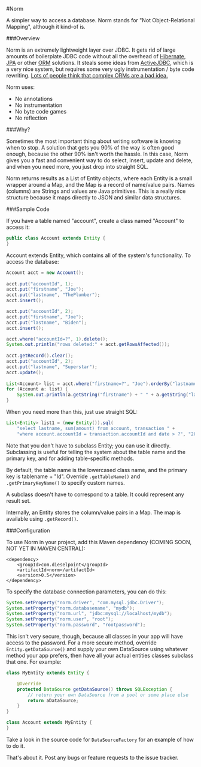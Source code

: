 #Norm

A simpler way to access a database. Norm stands for "Not Object-Relational Mapping", although it kind-of is.

###Overview

Norm is an extremely lightweight layer over JDBC. It gets rid of large amounts of boilerplate JDBC code
without all the overhead of [Hibernate](http://www.hibernate.org), [JPA](http://en.wikipedia.org/wiki/Java_Persistence_API)
 or other [ORM](http://en.wikipedia.org/wiki/Object-relational_mapping) solutions. It steals some ideas from
[ActiveJDBC](http://code.google.com/p/activejdbc/), which is a very nice system, but requires some very ugly 
instrumentation / byte code rewriting. [Lots of people think that complex ORMs are a bad idea.](http://stackoverflow.com/questions/398134/what-are-the-advantages-of-using-an-orm/398182)

Norm uses:
* No annotations
* No instrumentation
* No byte code games
* No reflection

###Why?

Sometimes the most important thing about writing software is knowing when to stop. A solution that gets
you 90% of the way is often good enough, because the other 90% isn't worth the hassle. In this case, 
Norm gives you a fast and convenient way to do select, insert, update and delete, and when you need
more, you just drop into straight SQL.

Norm returns results as a List of Entity objects, where each Entity is a small wrapper around a Map, and the Map is a 
record of name/value pairs. Names (columns) are Strings and values are Java primitives. This is a really nice structure because it 
maps directly to JSON and similar data structures.

###Sample Code

If you have a table named "account", create a class named "Account" to access it:

```Java
public class Account extends Entity {
}  
```
   
Account extends Entity, which contains all of the system's functionality. To access the database:

```Java
Account acct = new Account();
		
acct.put("accountId", 1);
acct.put("firstname", "Joe");
acct.put("lastname", "ThePlumber"); 
acct.insert();

acct.put("accountId", 2);
acct.put("firstname", "Joe");
acct.put("lastname", "Biden");
acct.insert();

acct.where("accountId=?", 1).delete();
System.out.println("rows deleted:" + acct.getRowsAffected());
		
acct.getRecord().clear();
acct.put("accountId", 2);
acct.put("lastname", "Superstar");
acct.update();
		
List<Account> list = acct.where("firstname=?", "Joe").orderBy("lastname").results();
for (Account a: list) {
    System.out.println(a.getString("firstname") + " " + a.getString("lastname"));
}
```

When you need more than this, just use straight SQL:

```Java
List<Entity> list1 = (new Entity()).sql(
    "select lastname, sum(amount) from account, transaction " + 
    "where account.accountId = transaction.accountId and date > ?", "2000-01-01").results();
```

Note that you don't have to subclass Entity; you can use it directly. Subclassing is useful for telling the system 
about the table name and the primary key, and for adding table-specific methods. 

By default, the table name is the lowercased class name, and the primary key is tablename + "Id". Override `.getTableName()` and `.getPrimaryKeyName()` to 
specify custom names. 

A subclass doesn't have to correspond to a table. It could represent any result set.

Internally, an Entity stores the column/value pairs in a Map. The map is available using `.getRecord()`. 

###Configuration

To use Norm in your project, add this Maven dependency (COMING SOON, NOT YET IN MAVEN CENTRAL):

```
<dependency>
    <groupId>com.dieselpoint</groupId>
    <artifactId>norm</artifactId>
    <version>0.5</version>
</dependency>
```  

To specify the database connection parameters, you can do this:

```Java
System.setProperty("norm.driver", "com.mysql.jdbc.Driver");
System.setProperty("norm.databasename", "mydb");
System.setProperty("norm.url", "jdbc:mysql://localhost/mydb");
System.setProperty("norm.user", "root");
System.setProperty("norm.password", "rootpassword");
```

This isn't very secure, though, because all classes in your app will have access to the password. For a more
secure method, override `Entity.getDataSource()` and supply your own DataSource using whatever method your
app prefers, then have all your actual entities classes subclass that one. For example:

```Java
class MyEntity extends Entity {

    @Override
    protected DataSource getDataSource() throws SQLException {
        // return your own DataSource from a pool or some place else
        return aDataSource;
    }
}

class Account extends MyEntity {
}
```

Take a look in the source code for `DataSourceFactory` for an example of how to do it.

That's about it. Post any bugs or feature requests to the issue tracker.






